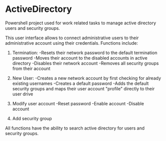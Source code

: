 # ActiveDirectory

Powershell project used for work related tasks to manage active directory users and security groups.

This user interface allows to connect administrative users to their administrative account using their credentials. 
Functions include:

1. Termination:
   -Resets their network password to the default termination password
   -Moves their account to the disabled accounts in active directory
   -Disables their network account
   -Removes all security groups from their account

2. New User:
   -Creates a new network account by first checking for already existing usernames
   -Creates a default password
   -Adds the default security groups and maps their user account "profile" directly to their user drive

3. Modify user account
   -Reset password
   -Enable account
   -Disable account

4. Add security group

All functions have the ability to search active directory for users and security groups. 
